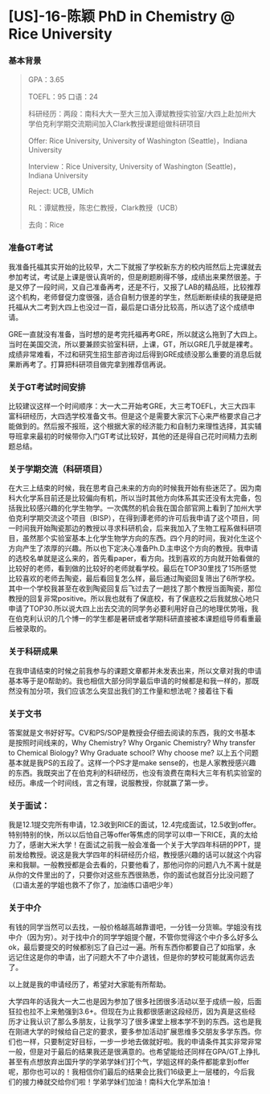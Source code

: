 # [US]-16-陈颖 PhD in Chemistry @ Rice University

### 基本背景

> GPA：3.65
>
> TOEFL：95 口语：24
>
> 科研经历：两段：南科大大一至大三加入谭斌教授实验室/大四上赴加州大学伯克利学期交流期间加入Clark教授课题组做科研项目
>
> Offer: Rice University, University of Washington (Seattle)，Indiana University
>
> Interview：Rice University, University of Washington (Seattle)，Indiana University
>
> Reject: UCB, UMich
>
> RL：谭斌教授，陈忠仁教授，Clark教授（UCB）
>
> 去向：Rice

### 准备GT考试

我准备托福其实开始的比较早，大二下就报了学校新东方的校内班然后上完课就去参加考试，考试是上课是很认真听的，但是刷题刷得不够，成绩出来果然很差。于是又停了一段时间，又自己准备再考，还是不行，又报了LAB的精品班，比较推荐这个机构，老师督促力度很强，适合自制力很差的学生，然后断断续续的我硬是把托福从大二考到大四上也没过一百，最后是口语分比较高，所以选了这个成绩申请。

GRE一直就没有准备，当时想的是考完托福再考GRE，所以就这么拖到了大四上。当时在美国交流，所以要兼顾实验室科研，上课，GT，所以GRE几乎就是裸考。成绩非常难看，不过和研究生招生部咨询过后得到GRE成绩没那么重要的消息后就果断再考了。打算把科研项目做完拿到推荐信再说。

### 关于GT考试时间安排
比较建议这样一个时间顺序：大一大二开始考GRE，大三考TOEFL，大三大四丰富科研经历，大四选学校准备文书。但是这个是需要大家沉下心来严格要求自己才能做到的。然后报不报班，这个根据大家的经济能力和自制力来理性选择，其实辅导班拿来最初的时候带你入门GT考试比较好，其他的还是得自己花时间精力去刷题总结。

### 关于学期交流（科研项目）
在大三上结束的时候，我在思考自己未来的方向的时候我开始有些迷茫了。因为南科大化学系目前还是比较偏向有机，所以当时其他方向体系其实还没有太完备，包括我比较感兴趣的化学生物学。一次偶然的机会我在国合部官网上看到了加州大学伯克利学期交流这个项目（BISP），在得到谭老师的许可后我申请了这个项目，同一时间我开始陶瓷那边的教授以寻求科研机会，后来我加入了生物工程系做科研项目，虽然那个实验室基本上化学生物学方向的东西。四个月的时间，我对化生这个方向产生了浓厚的兴趣。所以也下定决心准备Ph.D.主申这个方向的教授。我申请的选校名单就是这么来的，首先看paper，看方向。找到喜欢的方向就开始看做的比较好的老师，看到做的比较好的老师就看学校。最后在TOP30里找了15所感觉比较喜欢的老师去陶瓷，最后看回复怎么样，最后通过陶瓷回复筛出了6所学校。其中一个学校我甚至在收到陶瓷回复后飞过去了一趟找了那个教授当面陶瓷，那位教授的回复非常positive。所以我也就有了保底校，有了保底校之后我就放心地只申请了TOP30.所以说大四上出去交流的同学务必要利用好自己的地理优势哦，我在伯克利认识的几个博一的学生都是暑研或者学期科研直接被本课题组导师看重最后被录取的。

### 关于科研成果
在我申请结束的时候之前我参与的课题文章都并未发表出来，所以文章对我的申请基本等于是0帮助的。我也相信大部分同学最后申请的时候都是和我一样的，那既然没有加分项，我们应该怎么突显出我们的工作量和想法呢？接着往下看

### 关于文书
答案就是文书好好写。CV和PS/SOP是教授会仔细去阅读的东西，我的文书基本是按照时间线来的，Why Chemistry? Why Organic Chemistry? Why transfer to Chemical Biology? Why Graduate school? Why choose me? 以上五个问题基本就是我PS的五段了。这样一个PS才是make sense的，也是人家教授感兴趣的东西。我既突出了在伯克利的科研经历，也没有浪费在南科大三年有机实验室的经历。串成一个时间线，言之有理，说服教授，你就赢了第一步。

### 关于面试：
我是12.1提交完所有申请，12.3收到RICE的面试，12.4完成面试，12.5收到offer。特别特别的快，所以以后怕自己等offer等焦虑的同学可以申一下RICE，真的太给力了，感谢大米大学！在面试之前我一般会准备一个关于大学四年科研的PPT，提前发给教授。说这是我大学四年的科研经历介绍，教授感兴趣的话可以就这个内容来和我聊。一般教授都是会去看的，只要他看了，那他问你的问题八九不离十就是从你的文件里出的了，只要你对这些东西很熟悉，你的面试也就百分比没问题了（口语太差的学姐也救不了你了，加油练口语吧少年）

### 关于中介
有钱的同学当然可以去找，一般价格越高越靠谱吧，一分钱一分货嘛。学姐没有找中介（因为穷）。对于找中介的同学学姐提个醒，不管你觉得这个中介多么好多么ok，最后要提交的时候都别忘了自己过一遍。所有东西你都要自己了如指掌，永远记住这是你的申请，出了问题大不了中介退钱，但是你的梦校可能就离你远去了。

以上就是我的申请经历了，希望对大家能有所帮助。

大学四年的话我大一大二也是因为参加了很多社团很多活动以至于成绩一般，后面狂拉也拉不上来勉强到3.6+。但现在为止我都很感谢这段经历，因为真是这些经历才让我认识了那么多朋友，让我学习了很多课堂上根本学不到的东西。这也是我在刚进大学的时候给自己定的要求，要多参加活动扩展思维多交朋友多学东西。你们也一样，只要制定好目标，一步一步地去做就好啦。我的申请条件其实非常非常一般，但是对于最后的结果我还是很满意的。也希望能给还同样在GPA/GT上挣扎甚至有点想放弃出国升学的学弟学妹们打个气，学姐这样的条件都能拿到offer呢，那你也可以的！我相信你们最后的结果会比我们16级更上一层楼的，今后我们的接力棒就交给你们啦！学弟学妹们加油！南科大化学系加油！